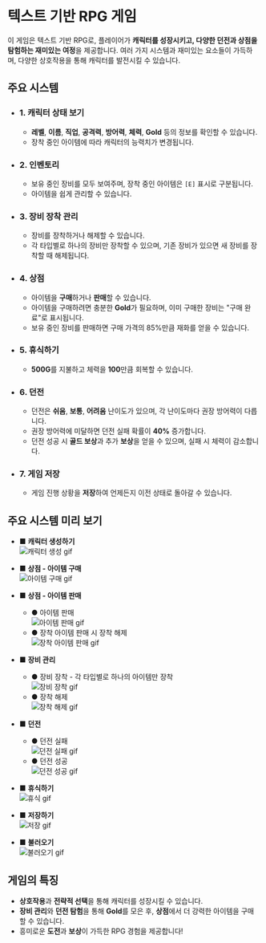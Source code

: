 # 텍스트 기반 RPG 게임

이 게임은 텍스트 기반 RPG로, 플레이어가 **캐릭터를 성장시키고, 다양한 던전과 상점을 탐험하는 재미있는 여정**을 제공합니다. 여러 가지 시스템과 재미있는 요소들이 가득하며, 다양한 상호작용을 통해 캐릭터를 발전시킬 수 있습니다.  

## 주요 시스템  

- ### 1. 캐릭터 상태 보기  
  - **레벨**, **이름**, **직업**, **공격력**, **방어력**, **체력**, **Gold** 등의 정보를 확인할 수 있습니다.  
  - 장착 중인 아이템에 따라 캐릭터의 능력치가 변경됩니다.  

- ### 2. 인벤토리  
  - 보유 중인 장비를 모두 보여주며, 장착 중인 아이템은 `[E]` 표시로 구분됩니다.  
  - 아이템을 쉽게 관리할 수 있습니다.  

- ### 3. 장비 장착 관리  
  - 장비를 장착하거나 해제할 수 있습니다.  
  - 각 타입별로 하나의 장비만 장착할 수 있으며, 기존 장비가 있으면 새 장비를 장착할 때 해제됩니다.  

- ### 4. 상점  
  - 아이템을 **구매**하거나 **판매**할 수 있습니다.  
  - 아이템을 구매하려면 충분한 **Gold**가 필요하며, 이미 구매한 장비는 "구매 완료"로 표시됩니다.  
  - 보유 중인 장비를 판매하면 구매 가격의 85%만큼 재화를 얻을 수 있습니다.  

- ### 5. 휴식하기  
  - **500G**를 지불하고 체력을 **100**만큼 회복할 수 있습니다.  

- ### 6. 던전  
  - 던전은 **쉬움**, **보통**, **어려움** 난이도가 있으며, 각 난이도마다 권장 방어력이 다릅니다.  
  - 권장 방어력에 미달하면 던전 실패 확률이 **40%** 증가합니다.  
  - 던전 성공 시 **골드 보상**과 추가 **보상**을 얻을 수 있으며, 실패 시 체력이 감소합니다.  

- ### 7. 게임 저장  
  - 게임 진행 상황을 **저장**하여 언제든지 이전 상태로 돌아갈 수 있습니다.

 ## 주요 시스템 미리 보기

- ■ **캐릭터 생성하기**  
  ![캐릭터 생성 gif](경로/캐릭터_생성.gif)  

- ■ **상점 - 아이템 구매**  
  ![아이템 구매 gif](경로/아이템_구매.gif)  

- ■ **상점 - 아이템 판매**  
  - ● 아이템 판매  
    ![아이템 판매 gif](경로/아이템_판매.gif)  
  - ● 장착 아이템 판매 시 장착 해제  
    ![장착 아이템 판매 gif](경로/장착_아이템_판매.gif)  

- ■ **장비 관리**  
  - ● 장비 장착 - 각 타입별로 하나의 아이템만 장착  
    ![장비 장착 gif](경로/장비_장착.gif)  
  - ● 장착 해제  
    ![장착 해제 gif](경로/장착_해제.gif)  

- ■ **던전**  
  - ● 던전 실패  
    ![던전 실패 gif](경로/던전_실패.gif)  
  - ● 던전 성공  
    ![던전 성공 gif](경로/던전_성공.gif)  

- ■ **휴식하기**  
  ![휴식 gif](경로/휴식.gif)  

- ■ **저장하기**  
  ![저장 gif](경로/저장.gif)  

- ■ **불러오기**  
  ![불러오기 gif](경로/불러오기.gif)  

## 게임의 특징  
- **상호작용**과 **전략적 선택**을 통해 캐릭터를 성장시킬 수 있습니다.  
- **장비 관리**와 **던전 탐험**을 통해 **Gold**를 모은 후, **상점**에서 더 강력한 아이템을 구매할 수 있습니다.  
- 흥미로운 **도전**과 **보상**이 가득한 RPG 경험을 제공합니다!
